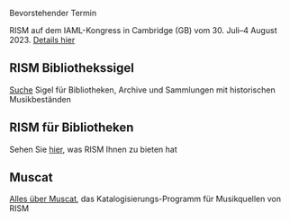 <div class="p-2 notification is-warning is-light">
    <p class="has-text-weight-semibold">Bevorstehender Termin</p>
    <p>RISM auf dem IAML-Kongress in Cambridge (GB) vom 30. Juli–4 August 2023. <a href="/publications/iaml-congresses/2023.html">Details hier</a></p>
</div>

## RISM Bibliothekssigel

[Suche](/community/sigla.html) Sigel für Bibliotheken, Archive und Sammlungen mit historischen Musikbeständen

## RISM für Bibliotheken

Sehen Sie [hier](/organization/rism-for-libraries.html), was RISM Ihnen zu bieten hat

## Muscat

[Alles über Muscat](/community/muscat.html), das Katalogisierungs-Programm für Musikquellen von RISM
